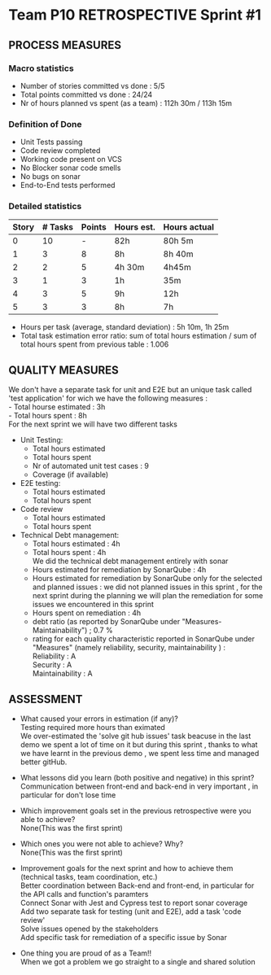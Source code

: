 Team P10 RETROSPECTIVE Sprint #1
=====================================

## PROCESS MEASURES 

### Macro statistics

- Number of stories committed vs done : 5/5
- Total points committed vs done : 24/24
- Nr of hours planned vs spent (as a team) : 112h 30m / 113h 15m


### Definition of Done
- Unit Tests passing
- Code review completed
- Working code present on VCS
- No Blocker sonar code smells
- No bugs on sonar
- End-to-End tests performed



### Detailed statistics

| Story  | # Tasks | Points | Hours est. | Hours actual |
|--------|---------|--------|------------|--------------|
| 0      |    10     |    -   |     82h       |     80h 5m         |
| 1      |     3    |    8    |    8h        |    8h 40m          |
| 2      |    2     |     5   |    4h 30m        |   4h45m           |
| 3      |    1     |   3     |     1h       |   35m            |
| 4      |    3     |    5    |     9h       |     12h         |
| 5      |    3     |   3     |     8h       |         7h     |




- Hours per task (average, standard deviation) : 5h 10m, 1h 25m
- Total task estimation error ratio: sum of total hours estimation / sum of total hours spent from previous table : 1.006

  
## QUALITY MEASURES 

We don't have a separate task for unit and E2E but an unique task called 'test application' for wich we have the following measures :
<br> - Total hourse estimated : 3h<br> - Total hours spent : 8h<br>For the next sprint we will have two different tasks
- Unit Testing:
  - Total hours estimated
  - Total hours spent
  - Nr of automated unit test cases : 9
  - Coverage (if available) 
- E2E testing:
  - Total hours estimated
  - Total hours spent
- Code review 
  - Total hours estimated 
  - Total hours spent 
- Technical Debt management:
  - Total hours estimated : 4h
  - Total hours spent : 4h
  <br>We did the technical debt management entirely with sonar<br>
  - Hours estimated for remediation by SonarQube : 4h
  - Hours estimated for remediation by SonarQube only for the selected and planned issues : we did not planned issues in this sprint , for the next sprint during the planning we will plan the remediation for some issues we encountered in this sprint
  - Hours spent on remediation  : 4h
  - debt ratio (as reported by SonarQube under "Measures-Maintainability") ; 0.7 %
  - rating for each quality characteristic reported in SonarQube under "Measures" (namely reliability, security, maintainability ) :
  <br>Reliability : A <br>Security : A
  <br>Maintainability : A
  


## ASSESSMENT

- What caused your errors in estimation (if any)? <br>
Testing required more hours than eximated<br>
We over-estimated the 'solve git hub issues' task beacuse in the last demo we spent a lot of time on it but during this sprint , thanks to what we have learnt in the previous demo , we spent less time and managed better gitHub.

- What lessons did you learn (both positive and negative) in this sprint? <br>
Communication between front-end and back-end in very important , in particular for don't lose time
  
- Which improvement goals set in the previous retrospective were you able to achieve? <br>
  None(This was the first sprint)

- Which ones you were not able to achieve? Why?<br>
  None(This was the first sprint)

- Improvement goals for the next sprint and how to achieve them (technical tasks, team coordination, etc.)
<br>Better coordination between Back-end and front-end, in particular for the API calls and function's paramters
<br>Connect Sonar with Jest and Cypress test to report sonar coverage 
<br>Add two separate task for testing (unit and E2E), add a task 'code review'
<br>Solve issues opened by the stakeholders<br>Add specific task for remediation of a specific issue by Sonar


- One thing you are proud of as a Team!!<br>
When we got a problem we go straight to a single and shared solution
